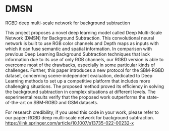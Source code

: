# DMSN
RGBD deep multi-scale network for background subtraction

This project proposes a novel deep learning model called Deep Multi-Scale Network (DMSN) for Background Subtraction. This convolutional neural network is built to use RGB color channels and Depth maps as inputs with which it can fuse semantic and spatial information. In comparison with previous Deep Learning Background Subtraction techniques that lack information due to its use of only RGB channels, our RGBD version is able to overcome most of the drawbacks, especially in some particular kinds of challenges. Further, this paper introduces a new protocol for the SBM-RGBD dataset, concerning scene-independent evaluation, dedicated to Deep Learning methods to set up a competitive platform that includes more challenging situations. The proposed method proved its efficiency in solving the background subtraction in complex situations at different levels. The experimental results verify that the proposed work outperforms the state-of-the-art on SBM-RGBD and GSM datasets.


For research credibility, if you used this code in your work, please refer to our paper: RGBD deep multi-scale network for background subtraction.
https://link.springer.com/article/10.1007/s13735-022-00232-x
